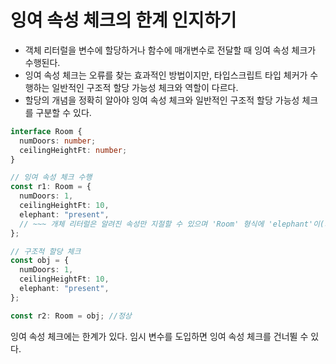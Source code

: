 # 잉여 속성 체크의 한계 인지하기

- 객체 리터럴을 변수에 할당하거나 함수에 매개변수로 전달할 때 잉여 속성 체크가 수행된다.
- 잉여 속성 체크는 오류를 찾는 효과적인 방법이지만, 타입스크립트 타입 체커가 수행하는 일반적인 구조적 할당 가능성 체크와 역할이 다르다.
- 할당의 개념을 정확히 알아야 잉여 속성 체크와 일반적인 구조적 할당 가능성 체크를 구분할 수 있다.

```ts
interface Room {
  numDoors: number;
  ceilingHeightFt: number;
}

// 잉여 속성 체크 수행
const r1: Room = {
  numDoors: 1,
  ceilingHeightFt: 10,
  elephant: "present",
  // ~~~ 개체 리터럴은 알려진 속성만 지절할 수 있으며 'Room' 형식에 'elephant'이(가) 없습니다.
};

// 구조적 할당 체크
const obj = {
  numDoors: 1,
  ceilingHeightFt: 10,
  elephant: "present",
};

const r2: Room = obj; //정상
```

잉여 속성 체크에는 한계가 있다. 임시 변수를 도입하면 잉여 속성 체크를 건너뛸 수 있다.
